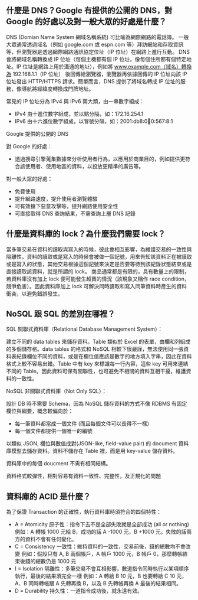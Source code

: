 ## 什麼是 DNS？Google 有提供的公開的 DNS，對 Google 的好處以及對一般大眾的好處是什麼？

DNS (Domian Name System 網域名稱系統) 可比喻為網際網路的電話簿。
一般大眾通常透過域名（例如 google.com 或 espn.com 等）拜訪網站和存取資訊等，但瀏覽器是透過網際網路通訊協定位址（IP 位址）在網路上進行互動。
DNS 會將網域名稱轉換成 IP 位址（每個主機都有個 IP 位址，像每個住所都有個特定地址。IP 位址是網路上用於溝通的地址），例如將 www.example.com（域名）轉換為 192.168.1.1（IP 位址） 後回傳給瀏覽器，瀏覽器再依據回傳的 IP 位址向該 IP 位址發出 HTTP/HTTPS 請求。簡單而言，DNS 提供了將域名轉成 IP 位址的服務，像導航將經緯度轉換成門牌地址。

常見的 IP 位址分為 IPv4 與 IPv6 兩大類，由一串數字組成：

- IPv4 由十進位數字組成，並以點分隔，如：172.16.254.1
- IPv6 由十六進位數字組成，以冒號分隔，如：2001:db8:0:1234:0:567:8:1

Google 提供的公開的 DNS

對 Google 的好處：

- 透過搜尋引擎蒐集數據來分析使用者行為，以應用於商業目的，例如提供更符合該使用者、使用地區的資料，以投放更精準的廣告等。

對一般大眾的好處：

- 免費使用
- 提升網路速度，提升使用者瀏覽體驗
- 可有效擋下惡意攻擊等，提升網路使用安全性
- 可直接取得 DNS 查詢結果，不需查詢上層 DNS 記錄

## 什麼是資料庫的 lock？為什麼我們需要 lock？

當多筆交易在資料的讀取與寫入的時候，彼此會相互影響，為維護交易的一致性與隔離性，資料的讀取或是寫入的時候會被做一個記號，用來告知該資料正在被讀取或是寫入的狀態，其他交易根據這個記號來決定是否要等待到該紀錄狀態結束或是直接讀取該資料，就是所謂的 lock。
商品通常都是有限的，具有數量上的限制，若資料庫沒有加上 lock 便可能發生超賣的情況（該現象又稱作 race condition，競爭危害）。因此資料庫加上 lock 可解決同時讀取和寫入同筆資料時產生的資料衝突，以避免錯誤發生。

## NoSQL 跟 SQL 的差別在哪裡？

SQL 關聯式資料庫（Relational Database Management System）：

建立不同的 data tables 來儲存資料。Table 類似於 Excel 的表單，由欄和列組成的多個儲存格。data tables 的格式和 NoSQL 相較下很嚴謹，無法使用同一張資料表紀錄欄位不同的資料，或是在欄位值應該是數字的地方填入字串，因此在資料格式上較不容易出錯。Table 中有 key 來標識每一行內容，這些 key 可用來連結不同的 Table。因此資料可保有關聯性，也可避免不相關的資料互相干擾，維護資料的一致性。

NoSQL 非關聯式資料庫（Not Only SQL）：

設計 DB 時不需要 Schema，因為 NoSQL 儲存資料的方式不像 RDBMS 有固定欄位與綱要，概念較偏向於：

- 每一筆資料都當成一個文件 (而且每個文件可以長得不一樣)
- 每一個文件都提供一個唯一的編號

以類似 JSON, 欄位與數值成對(JSON-like, field-value pair) 的 document 資料庫模型去儲存資料。資料不儲存在 Table 裡，而是用 key-value 儲存資料。

資料庫中的每個 doucment 不需有相同結構。

資料格式較彈性，相對容易有資料一致性、完整性，及正規化的問題

## 資料庫的 ACID 是什麼？

為了保證 Transaction 的正確性，執行資料庫時須符合的四個特性：

- A = Atomicity 原子性：指令下去不是全部失敗就是全部成功 (all or nothing)
  例如：A 轉帳 1000 元給 B，成功的話 A -1000 元，B +1000 元。失敗的話兩方的資料不會有任何變化。
- C = Consistency 一致性：維持資料的一致性，交易前後，錢的總數均不會改變
  例如：假設只有 A, B 兩個帳戶，A 帳戶 1000 元，B 帳戶 0，那麼轉帳結束後錢的總數仍是 1000 元
- I = Isolation 隔離性：多筆交易不會互相影響，數道指令同時執行以某項順序執行，最後的結果須完全一樣
  例如：A 轉給 B 10 元，B 也要轉給 C 10 元，A、B 同時轉帳跟 A 先轉再換 B，以及 B 先轉帳再換 A 最後的結果相同。
- D = Durability 持久性：一道指令成功後，就永遠有效。
